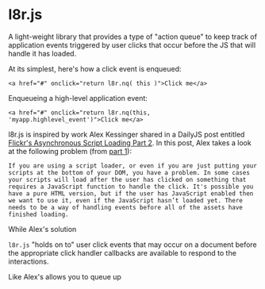 # l8r.js


A light-weight library that provides a type of "action queue" to keep track of application events triggered by user clicks that occur before the JS that will handle it has loaded.

At its simplest, here's how a click event is enqueued:

    <a href="#" onclick="return l8r.nq( this )">Click me</a>

Enqueueing a high-level application event:

    <a href="#" onclick="return l8r.nq(this, 'myapp.highlevel_event')">Click me</a>



l8r.js is inspired by work Alex Kessinger shared in a DailyJS post entitled [Flickr's Asynchronous Script Loading Part 2](http://dailyjs.com/2011/11/28/flickr-async-2/).  In this post, Alex takes a look at the following problem (from [part 1](http://dailyjs.com/2011/11/28/flickr-async)):

    If you are using a script loader, or even if you are just putting your scripts at the bottom of your DOM, you have a problem. In some cases your scripts will load after the user has clicked on something that requires a JavaScript function to handle the click. It's possible you have a pure HTML version, but if the user has JavaScript enabled then we want to use it, even if the JavaScript hasn’t loaded yet. There needs to be a way of handling events before all of the assets have finished loading.

While Alex's solution 

 `l8r.js` "holds on to" user click events that may occur on a document before the appropriate click handler callbacks are available to respond to the interactions.

Like Alex's 
allows you to queue up 